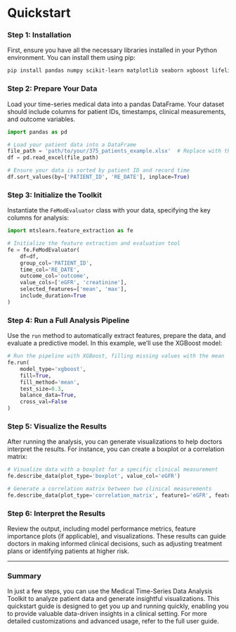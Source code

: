 # Quickstart
### **Step 1: Installation**
First, ensure you have all the necessary libraries installed in your Python environment. You can install them using pip:
```bash
pip install pandas numpy scikit-learn matplotlib seaborn xgboost lifelines imbalanced-learn
```
### **Step 2: Prepare Your Data**
Load your time-series medical data into a pandas DataFrame. Your dataset should include columns for patient IDs, timestamps, clinical measurements, and outcome variables.
```python
import pandas as pd

# Load your patient data into a DataFrame
file_path = 'path/to/your/375_patients_example.xlsx'  # Replace with the actual file path
df = pd.read_excel(file_path)

# Ensure your data is sorted by patient ID and record time
df.sort_values(by=['PATIENT_ID', 'RE_DATE'], inplace=True)
```
### **Step 3: Initialize the Toolkit**
Instantiate the `FeModEvaluator` class with your data, specifying the key columns for analysis:
```python
import mtslearn.feature_extraction as fe

# Initialize the feature extraction and evaluation tool
fe = fe.FeModEvaluator(
    df=df,
    group_col='PATIENT_ID',
    time_col='RE_DATE',
    outcome_col='outcome',
    value_cols=['eGFR', 'creatinine'],
    selected_features=['mean', 'max'],
    include_duration=True
)
```
### **Step 4: Run a Full Analysis Pipeline**
Use the `run` method to automatically extract features, prepare the data, and evaluate a predictive model. In this example, we’ll use the XGBoost model:
```python
# Run the pipeline with XGBoost, filling missing values with the mean
fe.run(
    model_type='xgboost',
    fill=True,
    fill_method='mean',
    test_size=0.3,
    balance_data=True,
    cross_val=False
)
```
### **Step 5: Visualize the Results**
After running the analysis, you can generate visualizations to help doctors interpret the results. For instance, you can create a boxplot or a correlation matrix:
```python
# Visualize data with a boxplot for a specific clinical measurement
fe.describe_data(plot_type='boxplot', value_col='eGFR')

# Generate a correlation matrix between two clinical measurements
fe.describe_data(plot_type='correlation_matrix', feature1='eGFR', feature2='creatinine')
```
### **Step 6: Interpret the Results**
Review the output, including model performance metrics, feature importance plots (if applicable), and visualizations. These results can guide doctors in making informed clinical decisions, such as adjusting treatment plans or identifying patients at higher risk.

---

### **Summary**
In just a few steps, you can use the Medical Time-Series Data Analysis Toolkit to analyze patient data and generate insightful visualizations. This quickstart guide is designed to get you up and running quickly, enabling you to provide valuable data-driven insights in a clinical setting. 
For more detailed customizations and advanced usage, refer to the full user guide.
